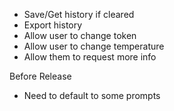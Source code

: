 - Save/Get history if cleared
- Export history
- Allow user to change token
- Allow user to change temperature
- Allow them to request more info

Before Release

- Need to default to some prompts
